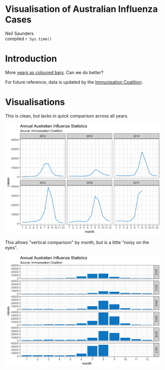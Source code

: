 # Visualisation of Australian Influenza Cases
Neil Saunders  
compiled `r Sys.time()`  



# Introduction
More [years as coloured bars](http://www.abc.net.au/news/2017-08-21/flu-influenza-why-2017-has-been-a-particularly-bad-year/8826512). Can we do better?

For future reference, data is updated by the [Immunisation Coalition](http://www.immunisationcoalition.org.au/news-media/2017-statistics/).

# Visualisations
This is clean, but lacks in quick comparison across all years.

![](influenza_cases_files/figure-html/plot-cases-1-1.png)<!-- -->

This allows "vertical comparison" by month, but is a little "noisy on the eyes".

![](influenza_cases_files/figure-html/plot-cases-2-1.png)<!-- -->
